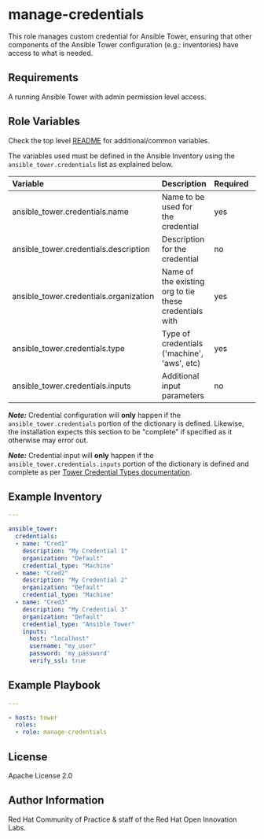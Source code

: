 manage-credentials
==================

This role manages custom credential for Ansible Tower, ensuring that other components of the Ansible Tower configuration (e.g.: inventories) have access to what is needed.

## Requirements

A running Ansible Tower with admin permission level access.


## Role Variables

Check the top level [README](../README) for additional/common variables.

The variables used must be defined in the Ansible Inventory using the `ansible_tower.credentials` list as explained below.

| Variable | Description | Required | Defaults |
|:---------|:------------|:---------|:---------|
|ansible_tower.credentials.name|Name to be used for the credential|yes||
|ansible_tower.credentials.description|Description for the credential|no|nothing('')|
|ansible_tower.credentials.organization|Name of the existing org to tie these credentials with|yes||
|ansible_tower.credentials.type|Type of credentials ('machine', 'aws', etc)|yes||
|ansible_tower.credentials.inputs|Additional input parameters|no||


**_Note:_** Credential configuration will **only** happen if the `ansible_tower.credentials` portion of the dictionary is defined. Likewise, the installation expects this section to be "complete" if specified as it otherwise may error out.

**_Note:_** Credential input will **only** happen if the `ansible_tower.credentials.inputs` portion of the dictionary is defined and complete as per [Tower Credential Types documentation](https://docs.ansible.com/ansible-tower/latest/html/userguide/credentials.html#credential-types).


## Example Inventory

```yaml
---

ansible_tower:
  credentials:
  - name: "Cred1"
    description: "My Credential 1"
    organization: "Default"
    credential_type: "Machine"
  - name: "Cred2"
    description: "My Credential 2"
    organization: "Default"
    credential_type: "Machine"
  - name: "Cred3"
    description: "My Credential 3"
    organization: "Default"
    credential_type: "Ansible Tower"
    inputs:
      host: "localhost"
      username: "my_user"
      password: 'my_password'
      verify_ssl: true
```

## Example Playbook

```yaml
---

- hosts: tower
  roles:
  - role: manage-credentials
```


License
-------

Apache License 2.0


Author Information
------------------

Red Hat Community of Practice & staff of the Red Hat Open Innovation Labs.
